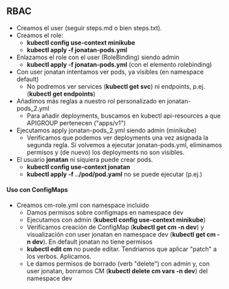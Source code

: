 
## RBAC

- Creamos el user (seguir steps.md o bien steps.txt).
- Creamos el role:
    - **kubectl config use-context minikube**
    - **kubectl apply -f jonatan-pods.yml**
- Enlazamos el role con el user (RoleBinding) siendo admin
     - **kubectl apply -f jonatan-pods.yml** (con el elemento rolebinding)
- Con user jonatan intentamos ver pods, ya visibles (en namespace default)
    - No podremos ver services (**kubectl get svc**) ni endpoints, p.ej. (**kubectl get endpoints**)
- Añadimos más reglas a nuestro rol personalizado en jonatan-pods_2.yml
    - Para añadir deployments, buscamos en kubectl api-resources a que APIGROUP pertenecen ("apps/v1")
- Ejecutamos apply jonatan-pods_2.yml siendo admin (minikube)
    - Verificamos que podemos ver deployments una vez asignada la segunda regla. Si volvemos a ejecutar jonatan-pods.yml, eliminamos permisos y (de nuevo) los deployments no son visibles.
- El usuario **jonatan** ni siquiera puede crear pods.
    -  **kubectl config use-context jonatan**
    -  **kubectl apply -f ../pod/pod.yaml** no se puede ejecutar (p.ej.)


#### Uso con ConfigMaps

- Creamos cm-role.yml con namespace incluido
    - Damos permisos sobre configmaps en namespace dev
    - Ejecutamos con admin (**kubectl config use-context minikube**)
    - Verificamos creación de ConfigMap (**kubectl get cm -n dev**) y visualización con user jonatan en namespace dev (**kubectl get cm -n dev**). En default jonatan no tiene permisos
    -  **kubectl edit cm** no puede editar. Tendriamos que aplicar "patch" a los verbos. Aplicamos.
    -  Le damos permisos de borrado (verb "delete") con admin y, con user jonatan, borramos CM (**kubectl delete cm vars -n dev**) del namespace dev